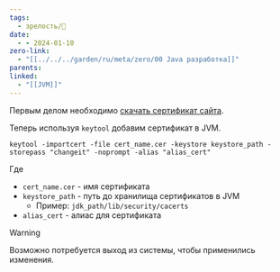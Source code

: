 ```yaml
---
tags:
  - зрелость/🌱
date:
  - - 2024-01-10
zero-link:
  - "[[../../../garden/ru/meta/zero/00 Java разработка]]"
parents: 
linked:
  - "[[JVM]]"
---
```

Первым делом необходимо [скачать сертификат сайта](Скачать%20сертификат%20сайта.md).

Теперь используя `keytool` добавим сертификат в JVM.

```shell
keytool -importcert -file cert_name.cer -keystore keystore_path -storepass "changeit" -noprompt -alias "alias_cert"
```

Где
- `cert_name.cer` - имя сертификата
- `keystore_path` - путь до хранилища сертификатов в JVM
	- Пример: `jdk_path/lib/security/cacerts`
- `alias_cert` - алиас для сертификата

> [!WARNING]
> Возможно потребуется выход из системы, чтобы применились изменения.

